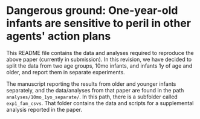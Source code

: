 # Dangerous ground: One-year-old infants are sensitive to peril in other agents' action plans

This README file contains the data and analyses required to reproduce the above paper (currently in submission). In this revision, we have decided to split the data from two age groups, 10mo infants, and infants 1y of age and older, and report them in separate experiments. 

The manuscript reporting the results from older and younger infants separately, and the data/analyses from that paper are found in the path `analyses/10mo_1yo_separate/`. In this path, there is a subfolder called `exp1_fam_csvs`. That folder contains the data and scripts for a supplemental analysis reported in the paper. 
